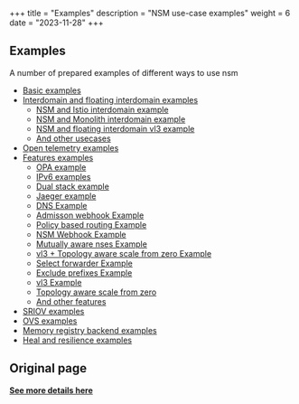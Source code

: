 +++
title = "Examples"
description = "NSM use-case examples"
weight = 6
date = "2023-11-28"
+++

## Examples
A number of prepared examples of different ways to use nsm

* [Basic examples](https://github.com/networkservicemesh/deployments-k8s/tree/release/v1.11.0/examples/basic) 
* [Interdomain and floating interdomain examples](https://github.com/networkservicemesh/deployments-k8s/tree/release/v1.11.0/examples/multicluster)
    * [NSM and Istio interdomain example](https://github.com/networkservicemesh/deployments-k8s/tree/release/v1.11.0/examples/interdomain/nsm_istio_booking/)
    * [NSM and Monolith interdomain example](https://github.com/networkservicemesh/deployments-k8s/tree/release/v1.11.0/examples/k8s_monolith/)
    * [NSM and floating interdomain vl3 example](https://github.com/networkservicemesh/deployments-k8s/tree/release/v1.11.0/examples/multicluster/usecases/floating_vl3-basic/)
    * [And other usecases](https://github.com/networkservicemesh/deployments-k8s/tree/release/v1.11.0/examples/multicluster/usecases/)
* [Open telemetry examples](https://github.com/networkservicemesh/deployments-k8s/tree/release/v1.11.0/examples/observability/)
* [Features examples](https://github.com/networkservicemesh/deployments-k8s/tree/release/v1.11.0/examples/features)
    * [OPA example](https://github.com/networkservicemesh/deployments-k8s/tree/release/v1.11.0/examples/features/opa)
    * [IPv6 examples](https://github.com/networkservicemesh/deployments-k8s/tree/release/v1.11.0/examples/features/ipv6)
    * [Dual stack example](https://github.com/networkservicemesh/deployments-k8s/tree/release/v1.11.0/examples/features/dual-stack)
    * [Jaeger example](https://github.com/networkservicemesh/deployments-k8s/tree/release/v1.11.0/examples/features/jaeger)
    * [DNS Example](https://github.com/networkservicemesh/deployments-k8s/tree/release/v1.11.0/examples/features/dns)
    * [Admisson webhook Example](https://github.com/networkservicemesh/deployments-k8s/tree/release/v1.11.0/examples/features/webhook)
    * [Policy based routing Example](https://github.com/networkservicemesh/deployments-k8s/tree/release/v1.11.0/examples/features/policy-based-routing/)
    * [NSM Webhook Example](https://github.com/networkservicemesh/deployments-k8s/tree/release/v1.11.0/examples/features/webhook)
    * [Mutually aware nses Example](https://github.com/networkservicemesh/deployments-k8s/tree/release/v1.11.0/examples/features/mutually-aware-nses/)
    * [vl3 + Topology aware scale from zero Example](https://github.com/networkservicemesh/deployments-k8s/tree/release/v1.11.0/examples/features/vl3-scale-from-zero/)     
    * [Select forwarder Example](https://github.com/networkservicemesh/deployments-k8s/tree/release/v1.11.0/examples/features/select-forwarder/) 
    * [Exclude prefixes Example](https://github.com/networkservicemesh/deployments-k8s/tree/release/v1.11.0/examples/features/exclude-prefixes/)       
    * [vl3 Example](https://github.com/networkservicemesh/deployments-k8s/tree/release/v1.11.0/examples/features/vl3-basic/)
    * [Topology aware scale from zero](https://github.com/networkservicemesh/deployments-k8s/tree/release/v1.11.0/examples/features/scale-from-zero)
    * [And other features](https://github.com/networkservicemesh/deployments-k8s/tree/release/v1.11.0/examples/features)
* [SRIOV examples](https://github.com/networkservicemesh/deployments-k8s/tree/release/v1.11.0/examples/sriov)
* [OVS examples](https://github.com/networkservicemesh/deployments-k8s/tree/release/v1.11.0/examples/ovs)
* [Memory registry backend examples](https://github.com/networkservicemesh/deployments-k8s/tree/release/v1.11.0/examples/memory)
* [Heal and resilience examples](https://github.com/networkservicemesh/deployments-k8s/tree/release/v1.11.0/examples/heal)

## Original page
[**See more details here**](https://github.com/networkservicemesh/deployments-k8s/tree/release/v1.11.0/README.md)
